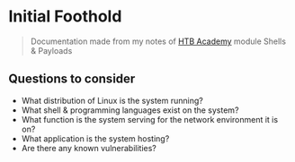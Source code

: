 # Initial Foothold

> Documentation made from my notes of [HTB Academy](https://academy.hackthebox.com) module Shells & Payloads

## Questions to consider

- What distribution of Linux is the system running?
- What shell & programming languages exist on the system?
- What function is the system serving for the network environment it is on?
- What application is the system hosting?
- Are there any known vulnerabilities?
